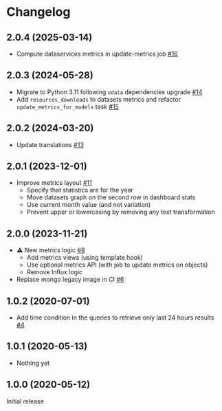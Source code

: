 # Changelog

## 2.0.4 (2025-03-14)

- Compute dataservices metrics in update-metrics job [#16](https://github.com/opendatateam/udata-metrics/pull/16)

## 2.0.3 (2024-05-28)

- Migrate to Python 3.11 following `udata` dependencies upgrade [#14](https://github.com/opendatateam/udata-metrics/pull/14)
- Add `resources_downloads` to datasets metrics and refactor `update_metrics_for_models` task [#15](https://github.com/opendatateam/udata-metrics/pull/15)

## 2.0.2 (2024-03-20)

- Update translations [#13](https://github.com/opendatateam/udata-metrics/pull/13)

## 2.0.1 (2023-12-01)

- Improve metrics layout [#11](https://github.com/opendatateam/udata-metrics/pull/11)
    - Specify that statistics are for the year
    - Move datasets graph on the second row in dashboard stats
    - Use current month value (and not variation)
    - Prevent upper or lowercasing by removing any text transformation


## 2.0.0 (2023-11-21)

- :warning: New metrics logic [#8](https://github.com/opendatateam/udata-metrics/pull/8)
    - Add metrics views (using template hook)
    - Use optional metrics API (with job to update metrics on objects)
    - Remove Influx logic
- Replace mongo legacy image in CI [#6](https://github.com/opendatateam/udata-metrics/pull/6)

## 1.0.2 (2020-07-01)

- Add time condition in the queries to retrieve only last 24 hours results [#4](https://github.com/opendatateam/udata-metrics/pull/4)

## 1.0.1 (2020-05-13)

- Nothing yet

## 1.0.0 (2020-05-12)

Initial release
